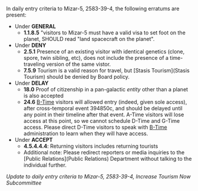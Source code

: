 In daily entry criteria to Mizar-5, 2583-39-4, the following erratums are present:

 - Under **GENERAL**
   - **1.1.8.5** "visitors to Mizar-5 must have a valid visa to set foot on the planet, SHOULD read "land spacecraft on the planet".
 - Under **DENY**
   - **2.5.1** Presence of an existing visitor with identical genetics (clone, spore, twin sibling, etc), does not include the presence of a time-traveling version of the same vistor.
   - **7.5.9** Tourism is a valid reason for travel, but [Stasis Tourism](Stasis Tourism) should be denied by Board policy.
 - Under **DELAY**
   - **18.0** Proof of citizenship in a pan-galactic *entity* other than a planet is also accepted
   - **24.6** [B-Time](B-Time) visitors will allowed entry (indeed, given sole access), after cross-temporal event 394850c, and should be delayed until any point in their timeline after that event. A-Time visitors will    lose access at this point, so we cannot schedule D-Time and G-Time access. Please direct D-Time visitors to speak with [B-Time](B-Time) administration to learn when they will have access.
 - Under **ACCEPT**
   - **4.5.4.4.4**: Returning visitors includes returning tourists
   - Additional note: Please redirect reporters or media inquiries to the [Public Relations](Public Relations) Department without talking to the individual further.

*Update to daily entry criteria to Mizar-5, 2583-39-4, Increase Tourism Now Subcommittee*
